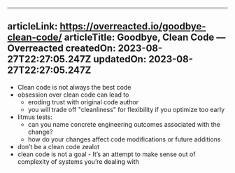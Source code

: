 -----------------------
articleLink: https://overreacted.io/goodbye-clean-code/
articleTitle: Goodbye, Clean Code — Overreacted
createdOn: 2023-08-27T22:27:05.247Z
updatedOn: 2023-08-27T22:27:05.247Z
-----------------------

- Clean code is not always the best code
- obsession over clean code can lead to
  - eroding trust with original code author
  - you will trade off "cleanliness" for flexibility if you optimize too early
- litmus tests:
  - can you name concrete engineering outcomes associated with the change?
  - how do your changes affect code modifications or future additions
- don’t be a clean code zealot
- clean code is not a goal - It’s an attempt to make sense out of complexity of systems you’re dealing with 
